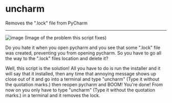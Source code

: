 # uncharm
Removes the ".lock" file from PyCharm

----------------------------------------------------------------

![image](https://github.com/user-attachments/assets/1e73b838-f711-415d-99f1-2ed9da8b2920)
                            (Image of the problem this script fixes)


Do you hate it when you open pycharm and you see that some ".lock" file was created, preventing you from opening pycharm. So you have to go all the way to the ".lock" files location and delete it?

Well, this script is the solution!
All you have to do is run the installer and it will say that it installed, then any time that annoying message shows up close out of it and go into a terminal and type "uncharm" (Type it without the quotation marks.) then reopen pycharm and BOOM! You're done! From now on you only have to type "uncharm" (Type it without the quotation marks.) in a terminal and it removes the lock.
